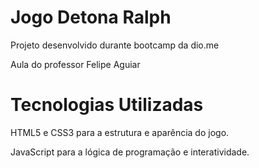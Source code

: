 # Jogo Detona Ralph
Projeto desenvolvido durante bootcamp da dio.me

Aula do professor Felipe Aguiar


# Tecnologias Utilizadas
HTML5 e CSS3 para a estrutura e aparência do jogo.

JavaScript para a lógica de programação e interatividade.
